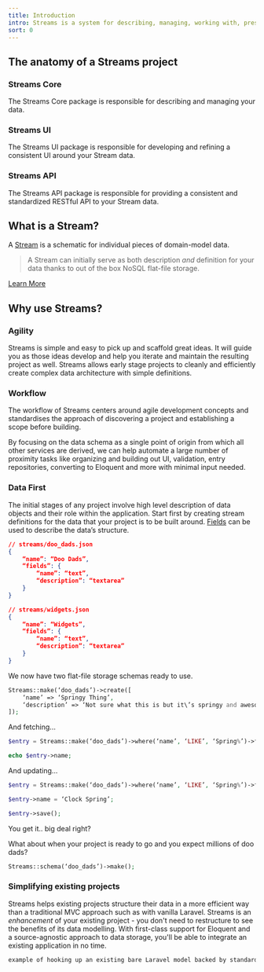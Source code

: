 ```yaml
---
title: Introduction
intro: Streams is a system for describing, managing, working with, presenting, and accessing application data.
sort: 0
---
```

## The anatomy of a Streams project

### Streams Core

The Streams Core package is responsible for describing and managing your data.

### Streams UI

The Streams UI package is responsible for developing and refining a consistent UI around your Stream data.

### Streams API

The Streams API package is responsible for providing a consistent and standardized RESTful API to your Stream data.

## What is a Stream?

A [Stream](streams) is a schematic for individual pieces of domain-model data.

> A Stream can initially serve as both description _and_ definition for your data thanks to out of the box NoSQL flat-file storage.

[Learn More](streams)

## Why use Streams?

### Agility

Streams is simple and easy to pick up and scaffold great ideas. It will guide you as those ideas develop and help you iterate and maintain the resulting project as well. Streams allows early stage projects to cleanly and efficiently create complex data architecture with simple definitions.

### Workflow

The workflow of Streams centers around agile development concepts and standardises the approach of discovering a project and establishing a scope before building.

By focusing on the data schema as a single point of origin from which all other services are derived, we can help automate a large number of proximity tasks like organizing and building out UI, validation, entry repositories, converting to Eloquent and more with minimal input needed.

### Data First

The initial stages of any project involve high level description of data objects and their role within the application. Start first by creating stream definitions for the data that your project is to be built around. [Fields](fields) can be used to describe the data’s structure.

```json
// streams/doo_dads.json
{
	“name”: “Doo Dads”,
	“fields”: {
		“name”: “text”,
		“description”: “textarea”
	}
}
```

```json
// streams/widgets.json
{
	“name”: “Widgets”,
	“fields”: {
		“name”: “text”,
		“description”: “textarea”
	}
}
```

We now have two flat-file storage schemas ready to use.

```php
Streams::make(‘doo_dads’)->create([
	‘name’ => ‘Springy Thing’,
	‘description’ => ‘Not sure what this is but it\’s springy and awesome.’,
]);
```

And fetching...

```php
$entry = Streams::make(‘doo_dads’)->where(‘name’, ‘LIKE’, ‘Spring%’)->first();

echo $entry->name;
```

And updating...

```php
$entry = Streams::make(‘doo_dads’)->where(‘name’, ‘LIKE’, ‘Spring%’)->first();

$entry->name = ‘Clock Spring’;

$entry->save();
```

You get it.. big deal right?

What about when your project is ready to go and you expect millions of doo dads?

```php
Streams::schema(‘doo_dads’)->make();
```

### Simplifying existing projects
Streams helps existing projects structure their data in a more efficient way than
a traditional MVC approach such as with vanilla Laravel. Streams is an *enhancement* of
your existing project - you don't need to restructure to see the benefits of its data modelling. With first-class support for Eloquent and a source-agnostic approach to data storage, you'll be able to integrate an existing application in no time.

```php
example of hooking up an existing bare Laravel model backed by standard DB to streams
```
